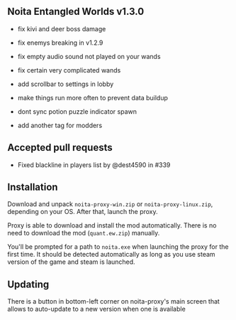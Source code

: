 ## Noita Entangled Worlds v1.3.0

- fix kivi and deer boss damage

- fix enemys breaking in v1.2.9

- fix empty audio sound not played on your wands

- fix certain very complicated wands

- add scrollbar to settings in lobby

- make things run more often to prevent data buildup

- dont sync potion puzzle indicator spawn

- add another tag for modders

## Accepted pull requests

- Fixed blackline in players list by @dest4590 in #339
## Installation


Download and unpack `noita-proxy-win.zip` or `noita-proxy-linux.zip`, depending on your OS. After that, launch the proxy.


Proxy is able to download and install the mod automatically. There is no need to download the mod (`quant.ew.zip`) manually.


You'll be prompted for a path to `noita.exe` when launching the proxy for the first time.
It should be detected automatically as long as you use steam version of the game and steam is launched.
        

## Updating


There is a button in bottom-left corner on noita-proxy's main screen that allows to auto-update to a new version when one is available

